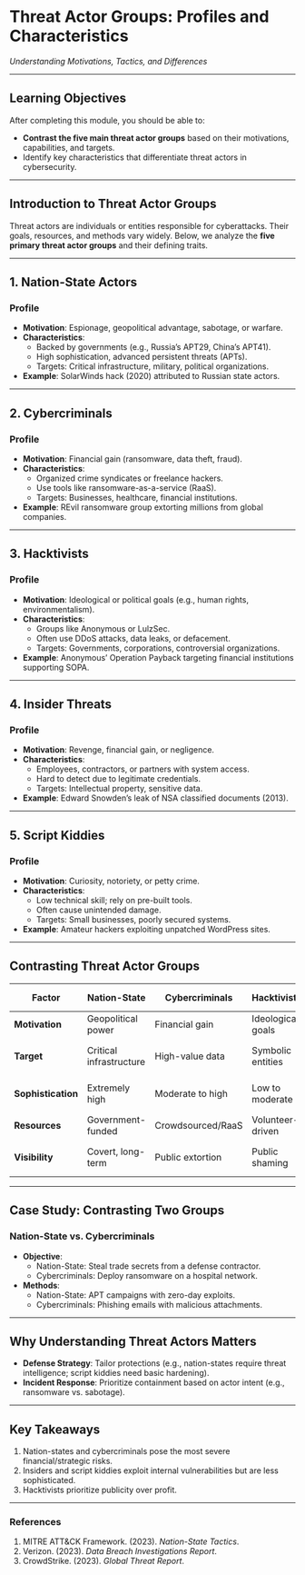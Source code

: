 # Threat Actor Groups: Profiles and Characteristics  
*Understanding Motivations, Tactics, and Differences*  

---

## Learning Objectives  
After completing this module, you should be able to:  
- **Contrast the five main threat actor groups** based on their motivations, capabilities, and targets.  
- Identify key characteristics that differentiate threat actors in cybersecurity.  

---

## Introduction to Threat Actor Groups  
Threat actors are individuals or entities responsible for cyberattacks. Their goals, resources, and methods vary widely. Below, we analyze the **five primary threat actor groups** and their defining traits.  

---

## 1. **Nation-State Actors**  
### Profile  
- **Motivation**: Espionage, geopolitical advantage, sabotage, or warfare.  
- **Characteristics**:  
  - Backed by governments (e.g., Russia’s APT29, China’s APT41).  
  - High sophistication, advanced persistent threats (APTs).  
  - Targets: Critical infrastructure, military, political organizations.  
- **Example**: SolarWinds hack (2020) attributed to Russian state actors.  

---

## 2. **Cybercriminals**  
### Profile  
- **Motivation**: Financial gain (ransomware, data theft, fraud).  
- **Characteristics**:  
  - Organized crime syndicates or freelance hackers.  
  - Use tools like ransomware-as-a-service (RaaS).  
  - Targets: Businesses, healthcare, financial institutions.  
- **Example**: REvil ransomware group extorting millions from global companies.  

---

## 3. **Hacktivists**  
### Profile  
- **Motivation**: Ideological or political goals (e.g., human rights, environmentalism).  
- **Characteristics**:  
  - Groups like Anonymous or LulzSec.  
  - Often use DDoS attacks, data leaks, or defacement.  
  - Targets: Governments, corporations, controversial organizations.  
- **Example**: Anonymous’ Operation Payback targeting financial institutions supporting SOPA.  

---

## 4. **Insider Threats**  
### Profile  
- **Motivation**: Revenge, financial gain, or negligence.  
- **Characteristics**:  
  - Employees, contractors, or partners with system access.  
  - Hard to detect due to legitimate credentials.  
  - Targets: Intellectual property, sensitive data.  
- **Example**: Edward Snowden’s leak of NSA classified documents (2013).  

---

## 5. **Script Kiddies**  
### Profile  
- **Motivation**: Curiosity, notoriety, or petty crime.  
- **Characteristics**:  
  - Low technical skill; rely on pre-built tools.  
  - Often cause unintended damage.  
  - Targets: Small businesses, poorly secured systems.  
- **Example**: Amateur hackers exploiting unpatched WordPress sites.  

---

## Contrasting Threat Actor Groups  

| **Factor**         | **Nation-State**       | **Cybercriminals**     | **Hacktivists**       | **Insiders**          | **Script Kiddies**    |  
|---------------------|------------------------|------------------------|-----------------------|-----------------------|-----------------------|  
| **Motivation**      | Geopolitical power     | Financial gain         | Ideological goals     | Revenge/profit        | Notoriety             |  
| **Target**          | Critical infrastructure | High-value data        | Symbolic entities     | Employer’s assets     | Low-security systems  |  
| **Sophistication**  | Extremely high         | Moderate to high       | Low to moderate       | Varies (access-based) | Low                   |  
| **Resources**       | Government-funded      | Crowdsourced/RaaS      | Volunteer-driven      | Internal access       | Free tools            |  
| **Visibility**      | Covert, long-term      | Public extortion       | Public shaming        | Hidden until detected | Often caught quickly  |  

---

## Case Study: Contrasting Two Groups  
### **Nation-State vs. Cybercriminals**  
- **Objective**:  
  - Nation-State: Steal trade secrets from a defense contractor.  
  - Cybercriminals: Deploy ransomware on a hospital network.  
- **Methods**:  
  - Nation-State: APT campaigns with zero-day exploits.  
  - Cybercriminals: Phishing emails with malicious attachments.  

---

## Why Understanding Threat Actors Matters  
- **Defense Strategy**: Tailor protections (e.g., nation-states require threat intelligence; script kiddies need basic hardening).  
- **Incident Response**: Prioritize containment based on actor intent (e.g., ransomware vs. sabotage).  

---

## Key Takeaways  
1. Nation-states and cybercriminals pose the most severe financial/strategic risks.  
2. Insiders and script kiddies exploit internal vulnerabilities but are less sophisticated.  
3. Hacktivists prioritize publicity over profit.  

---

### References  
1. MITRE ATT&CK Framework. (2023). *Nation-State Tactics*.  
2. Verizon. (2023). *Data Breach Investigations Report*.  
3. CrowdStrike. (2023). *Global Threat Report*.  
